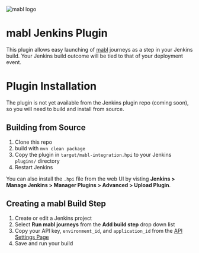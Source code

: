 ![mabl logo](https://avatars3.githubusercontent.com/u/25963599?s=100&v=4)
# mabl Jenkins Plugin
This plugin allows easy launching of [mabl](https://www.mabl.com) journeys as a step in your Jenkins build. Your Jenkins build outcome will be tied to that of your deployment event.

# Plugin Installation
The plugin is not yet available from the Jenkins plugin repo (coming soon), so you will need to build and install from source.

## Building from Source

1. Clone this repo
2. build with `mvn clean package`
3. Copy the plugin in `target/mabl-integration.hpi` to your Jenkins `plugins/` directory
4. Restart Jenkins

You can also install the `.hpi` file from the web UI by visting
**Jenkins > Manage Jenkins > Manager Plugins > Advanced > Upload Plugin**.

## Creating a mabl Build Step

1. Create or edit a Jenkins project
2. Select **Run mabl journeys** from the **Add build step** drop down list
3. Copy your API key, `environment_id`, and `application_id` from the [API Settings Page](https://help.mabl.com/v1.0/docs/triggering-tests-via-the-api)
4. Save and run your build
